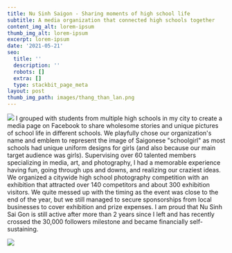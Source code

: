 ```yaml
---
title: Nu Sinh Saigon - Sharing moments of high school life
subtitle: A media organization that connected high schools together
content_img_alt: lorem-ipsum
thumb_img_alt: lorem-ipsum
excerpt: lorem-ipsum
date: '2021-05-21'
seo:
  title: ''
  description: ''
  robots: []
  extra: []
  type: stackbit_page_meta
layout: post
thumb_img_path: images/thang_than_lan.png
---
```



![](/\_static/app-assets/caring-thyme.png)
I grouped with students from multiple high schools in my city to create a media page on Facebook to share wholesome stories and unique pictures of school life in different schools. We playfully chose our organization's name and emblem to represent the image of Saigonese "schoolgirl" as most schools had unique uniform designs for girls (and also because our main target audience was girls). 
Supervising over 60 talented members specializing in media, art, and photography, I had a memorable experience having fun, going through ups and downs, and realizing our craziest ideas. We organized a citywide high school photography competition with an exhibition that attracted over 140 competitors and about 300 exhibition visitors. We quite messed up with the timing as the event was close to the end of the year, but we still managed to secure sponsorships from local businesses to cover exhibition and prize expenses. 
I am proud that Nu Sinh Sai Gon is still active after more than 2 years since I left and has recently crossed the 30,000 followers milestone and became financially self-sustaining.

![](/\_static/app-assets/caring-thyme.png)
